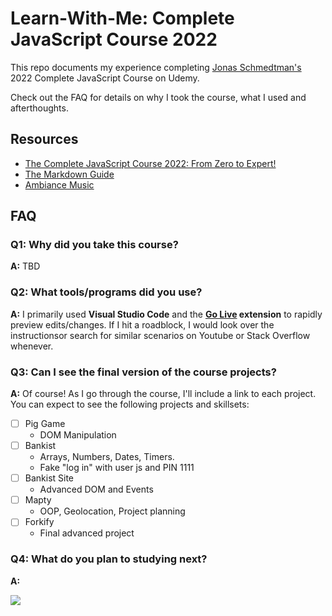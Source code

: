 # Learn-With-Me: Complete JavaScript Course 2022

This repo documents my experience completing [Jonas Schmedtman's](https://github.com/jonasschmedtmann) 2022 Complete JavaScript Course on Udemy.

<p> 
Check out the FAQ for details on why I took the course, what I used and afterthoughts.
</p>

## Resources

- [The Complete JavaScript Course 2022: From Zero to Expert!](https://www.udemy.com/course/the-complete-javascript-course/#instructor-1)
- [The Markdown Guide](https://www.markdownguide.org/)
- [Ambiance Music](https://www.youtube.com/c/TheSherryFormula)

## FAQ

### Q1: Why did you take this course? 

**A:** TBD

### Q2: What tools/programs did you use?

**A:** I primarily used **Visual Studio Code** and the **[Go Live](https://marketplace.visualstudio.com/items?itemName=ritwickdey.LiveServer) extension** to rapidly preview edits/changes. If I hit a roadblock, I would look over the instructionsor search for similar scenarios on Youtube or Stack Overflow whenever.

### Q3: Can I see the final version of the course projects?

**A:** Of course! As I go through the course, I'll include a link to each project. You can expect to see the following projects and skillsets:
 <br>
- [ ] Pig Game
    - DOM Manipulation
- [ ] Bankist 
    - Arrays, Numbers, Dates, Timers.
    - Fake "log in" with user js and PIN 1111
- [ ] Bankist Site
    - Advanced DOM and Events
- [ ] Mapty
    - OOP, Geolocation, Project planning
- [ ] Forkify
    - Final advanced project

### Q4: What do you plan to studying next?

**A:** 
<p>
<img src="https://img.shields.io/badge/React-20232A?style=for-the-badge&logo=react&logoColor=61DAFB">

</p> 